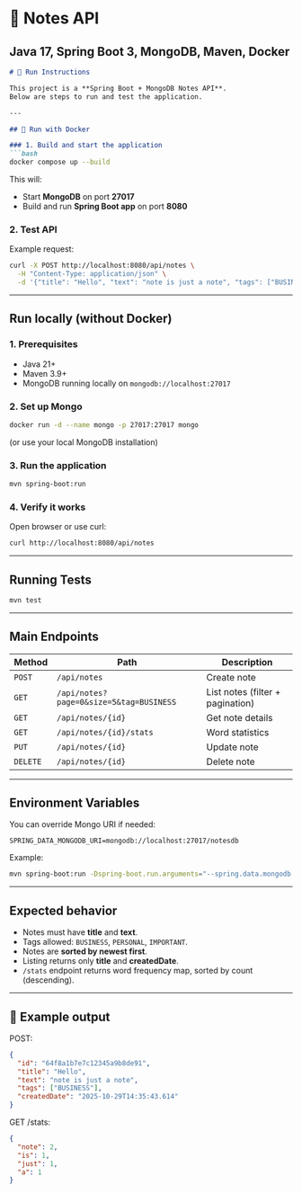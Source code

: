 # 📝 Notes API
Java 17, Spring Boot 3, MongoDB, Maven, Docker
---

````markdown
# 🧭 Run Instructions

This project is a **Spring Boot + MongoDB Notes API**.  
Below are steps to run and test the application.

---

## 🐳 Run with Docker

### 1. Build and start the application
```bash
docker compose up --build
````

This will:

* Start **MongoDB** on port **27017**
* Build and run **Spring Boot app** on port **8080**

### 2. Test API

Example request:

```bash
curl -X POST http://localhost:8080/api/notes \
  -H "Content-Type: application/json" \
  -d '{"title": "Hello", "text": "note is just a note", "tags": ["BUSINESS"]}'
```

---

## Run locally (without Docker)

### 1. Prerequisites

* Java 21+
* Maven 3.9+
* MongoDB running locally on `mongodb://localhost:27017`

### 2. Set up Mongo

```bash
docker run -d --name mongo -p 27017:27017 mongo
```

(or use your local MongoDB installation)

### 3. Run the application

```bash
mvn spring-boot:run
```

### 4. Verify it works

Open browser or use curl:

```bash
curl http://localhost:8080/api/notes
```

---

## Running Tests

```bash
mvn test
```

---

## Main Endpoints

| Method   | Path                                    | Description                      |
| -------- | --------------------------------------- | -------------------------------- |
| `POST`   | `/api/notes`                            | Create note                      |
| `GET`    | `/api/notes?page=0&size=5&tag=BUSINESS` | List notes (filter + pagination) |
| `GET`    | `/api/notes/{id}`                       | Get note details                 |
| `GET`    | `/api/notes/{id}/stats`                 | Word statistics                  |
| `PUT`    | `/api/notes/{id}`                       | Update note                      |
| `DELETE` | `/api/notes/{id}`                       | Delete note                      |

---

##  Environment Variables

You can override Mongo URI if needed:

```
SPRING_DATA_MONGODB_URI=mongodb://localhost:27017/notesdb
```

Example:

```bash
mvn spring-boot:run -Dspring-boot.run.arguments="--spring.data.mongodb.uri=mongodb://localhost:27017/notesdb"
```

---

##  Expected behavior

* Notes must have **title** and **text**.
* Tags allowed: `BUSINESS`, `PERSONAL`, `IMPORTANT`.
* Notes are **sorted by newest first**.
* Listing returns only **title** and **createdDate**.
* `/stats` endpoint returns word frequency map, sorted by count (descending).

---

## 🧾 Example output

POST:

```json
{
  "id": "64f8a1b7e7c12345a9b8de91",
  "title": "Hello",
  "text": "note is just a note",
  "tags": ["BUSINESS"],
  "createdDate": "2025-10-29T14:35:43.614"
}
```

GET /stats:

```json
{
  "note": 2,
  "is": 1,
  "just": 1,
  "a": 1
}
```
